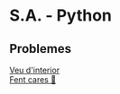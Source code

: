 # S.A. - Python
## Problemes  
[Veu d'interior](https://vicentcardona.github.io/ProgitractI/python/veudinterior.html)  
[Fent cares 🤗](https://vicentcardona.github.io/ProgitractI/python/fentcares.html) 

